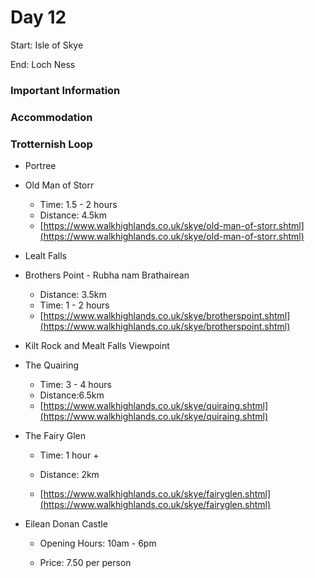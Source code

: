 # Day 12

Start: Isle of Skye

End: Loch Ness

### Important Information

### Accommodation

### Trotternish Loop

* Portree
* Old Man of Storr
  * Time: 1.5 - 2 hours
  * Distance: 4.5km
  * [https://www.walkhighlands.co.uk/skye/old-man-of-storr.shtml](https://www.walkhighlands.co.uk/skye/old-man-of-storr.shtml)
* Lealt Falls
* Brothers Point - Rubha nam Brathairean
  * Distance: 3.5km
  * Time: 1 - 2 hours
  * [https://www.walkhighlands.co.uk/skye/brotherspoint.shtml](https://www.walkhighlands.co.uk/skye/brotherspoint.shtml)
* Kilt Rock and Mealt Falls Viewpoint
* The Quairing
  * Time: 3 - 4 hours
  * Distance:6.5km
  * [https://www.walkhighlands.co.uk/skye/quiraing.shtml](https://www.walkhighlands.co.uk/skye/quiraing.shtml)
* The Fairy Glen
  * Time: 1 hour +

  * Distance: 2km

  * [https://www.walkhighlands.co.uk/skye/fairyglen.shtml](https://www.walkhighlands.co.uk/skye/fairyglen.shtml)
* Eilean Donan Castle

  * Opening Hours: 10am - 6pm

  * Price: 7.50 per person




